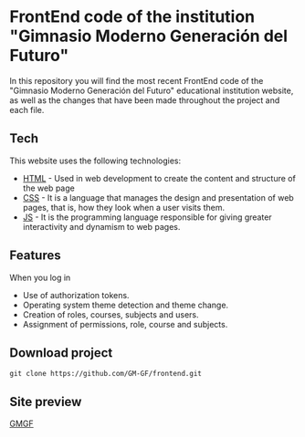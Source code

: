 # FrontEnd code of the institution "Gimnasio Moderno Generación del Futuro"

In this repository you will find the most recent FrontEnd code of the "Gimnasio Moderno Generación del Futuro" educational institution website, as well as the changes that have been made throughout the project and each file.

## Tech

This website uses the following technologies:

- [HTML](https://lenguajehtml.com/html/) - Used in web development to create the content and structure of the web page
- [CSS](https://css-tricks.com/) - It is a language that manages the design and presentation of web pages, that is, how they look when a user visits them.
- [JS](https://developer.mozilla.org/es/docs/Web/JavaScript) - It is the programming language responsible for giving greater interactivity and dynamism to web pages.

## Features

When you log in

- Use of authorization tokens.
- Operating system theme detection and theme change.
- Creation of roles, courses, subjects and users.
- Assignment of permissions, role, course and subjects.

## Download project

`git clone https://github.com/GM-GF/frontend.git`

## Site preview

[GMGF](https://gm-gf.github.io/frontend)

